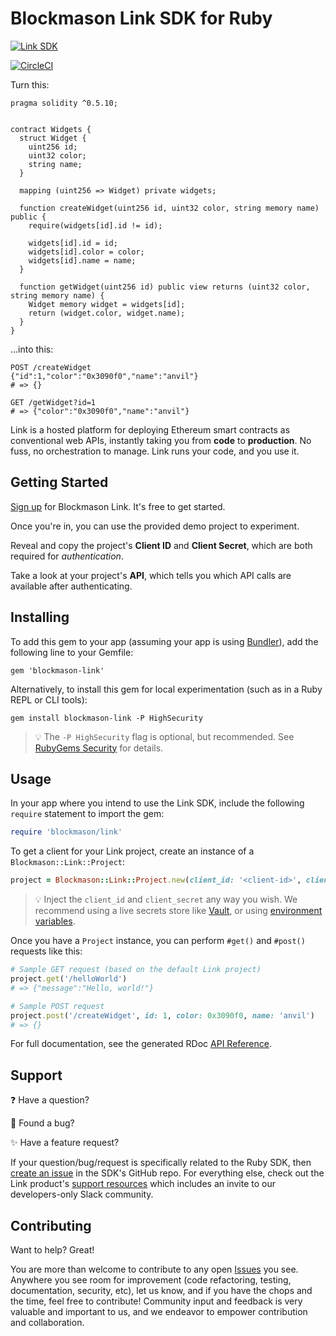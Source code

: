 # Blockmason Link SDK for Ruby

[![Link SDK][3]][4]

[![CircleCI][1]][2]

Turn this:

```solidity
pragma solidity ^0.5.10;


contract Widgets {
  struct Widget { 
    uint256 id;
    uint32 color;
    string name;
  }

  mapping (uint256 => Widget) private widgets;

  function createWidget(uint256 id, uint32 color, string memory name) public { 
    require(widgets[id].id != id);

    widgets[id].id = id;
    widgets[id].color = color;
    widgets[id].name = name;
  }

  function getWidget(uint256 id) public view returns (uint32 color, string memory name) {
    Widget memory widget = widgets[id];
    return (widget.color, widget.name);
  }
}
```

...into this:

```
POST /createWidget
{"id":1,"color":"0x3090f0","name":"anvil"}
# => {}

GET /getWidget?id=1
# => {"color":"0x3090f0","name":"anvil"}
```

Link is a hosted platform for deploying Ethereum smart contracts as conventional web APIs,
instantly taking you from **code** to **production**. No fuss, no orchestration to manage.
Link runs your code, and you use it.

## Getting Started

[Sign up][5] for Blockmason Link. It's free to get started.

Once you're in, you can use the provided demo project to experiment.

Reveal and copy the project's **Client ID** and **Client Secret**, which are both required for *authentication*.

Take a look at your project's **API**, which tells you which API calls are available after authenticating.

## Installing

To add this gem to your app (assuming your app is using [Bundler][6]), add the following line to your Gemfile:

```
gem 'blockmason-link'
```

Alternatively, to install this gem for local experimentation (such as in a Ruby REPL or CLI tools):

```
gem install blockmason-link -P HighSecurity
```

> 💡 The `-P HighSecurity` flag is optional, but recommended. See [RubyGems Security][11] for details.

## Usage

In your app where you intend to use the Link SDK, include the following `require` statement to import the gem:

```ruby
require 'blockmason/link'
```

To get a client for your Link project, create an instance of a `Blockmason::Link::Project`:

```ruby
project = Blockmason::Link::Project.new(client_id: '<client-id>', client_secret: '<client-secret>')
```

> 💡 Inject the `client_id` and `client_secret` any way you wish. We recommend using a live secrets
> store like [Vault][7], or using [environment variables][8].

Once you have a `Project` instance, you can perform `#get()` and `#post()` requests like this:

```ruby
# Sample GET request (based on the default Link project)
project.get('/helloWorld')
# => {"message":"Hello, world!"}
```

```ruby
# Sample POST request
project.post('/createWidget', id: 1, color: 0x3090f0, name: 'anvil')
# => {}
```

For full documentation, see the generated RDoc [API Reference][12].

## Support

❓ Have a question?

🐛 Found a bug?

✨ Have a feature request?

If your question/bug/request is specifically related to the Ruby SDK, then [create an issue][9] in the SDK's GitHub repo.
For everything else, check out the Link product's [support resources][10] which includes an invite to our developers-only
Slack community.

## Contributing

Want to help? Great!

You are more than welcome to contribute to any open [Issues][9] you see.
Anywhere you see room for improvement (code refactoring, testing, documentation, security, etc), let us know,
and if you have the chops and the time, feel free to contribute! Community input and feedback is very valuable
and important to us, and we endeavor to empower contribution and collaboration.

[1]: https://circleci.com/gh/blockmason/link-sdk.ruby.svg?style=svg
[2]: https://circleci.com/gh/blockmason/link-sdk.ruby
[3]: https://mason.link/sdk.png
[4]: https://blockmason.link/
[5]: https://mason.link/
[6]: https://bundler.io/
[7]: https://www.vaultproject.io/
[8]: https://12factor.net/config
[9]: https://github.com/blockmason/link-sdk.ruby/issues
[10]: https://blockmason.link/support
[11]: https://guides.rubygems.org/security/#using-gems
[12]: https://www.rubydoc.info/gems/blockmason-link/Blockmason/Link/Project
